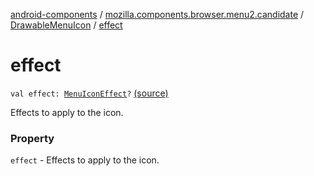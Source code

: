 [android-components](../../index.md) / [mozilla.components.browser.menu2.candidate](../index.md) / [DrawableMenuIcon](index.md) / [effect](./effect.md)

# effect

`val effect: `[`MenuIconEffect`](../-menu-icon-effect.md)`?` [(source)](https://github.com/mozilla-mobile/android-components/blob/master/components/browser/menu2/src/main/java/mozilla/components/browser/menu2/candidate/MenuIcon.kt#L28)

Effects to apply to the icon.

### Property

`effect` - Effects to apply to the icon.